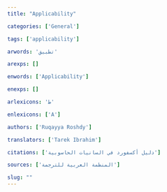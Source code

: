 ```yaml
---
title: "Applicability"

categories: ['General']

tags: ['applicability']

arwords: 'تطبيق'

arexps: []

enwords: ['Applicability']

enexps: []

arlexicons: 'ط'

enlexicons: ['A']

authors: ['Ruqayya Roshdy']

translators: ['Tarek Ibrahim']

citations: ['دليل أكسفورد في السانيات الحاسوبية']

sources: ['المنظمة العربية للترجمة']

slug: ""
---
```

